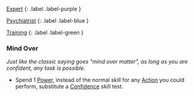 
[Expert](Game/Expert-List)
{: .label .label-purple }

[Psychiatrist](Game/Psychiatrist)
{: .label .label-blue }

[Training](Game/Training-List)
{: .label .label-green }
### Mind Over
*Just like the classic saying goes "mind over matter", as long as you are confident, any task is possible.*
* Spend 1 [Power](Game/Additional-Attributes#Power), instead of the normal skill for any [Action](Game/Core/Terminology#Action) you could perform, substitute a [Confidence](Game/Core/Communication#Confidence) skill test.

